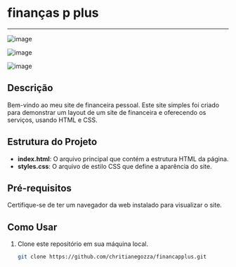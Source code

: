 # finanças p plus
*****************************************************************************************


![image](https://github.com/chritianegozza/financapplus/assets/72118415/7972a94d-b62a-4c97-8318-727cdb80f28b)



![image](https://github.com/chritianegozza/financapplus/assets/72118415/25e4c3f1-2982-4fba-9998-97d3878d84cb)

![image](https://github.com/chritianegozza/financapplus/assets/72118415/1e53043e-80f4-48a4-8e31-22ad0b8079ae)



## Descrição

Bem-vindo ao meu site de financeira pessoal. Este site simples foi criado para demonstrar um layout 
de um site de financeira e oferecendo os serviços, usando HTML e CSS.

## Estrutura do Projeto

- **index.html**: O arquivo principal que contém a estrutura HTML da página.
- **styles.css**: O arquivo de estilo CSS que define a aparência do site.

## Pré-requisitos

Certifique-se de ter um navegador da web instalado para visualizar o site.

## Como Usar

1. Clone este repositório em sua máquina local.
   ```bash
   git clone https://github.com/chritianegozza/financapplus.git
